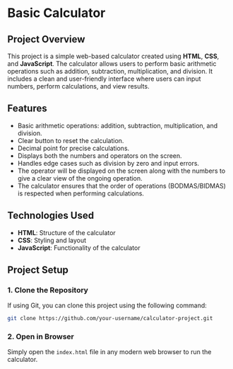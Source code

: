 # Basic Calculator

## Project Overview

This project is a simple web-based calculator created using **HTML**, **CSS**, and **JavaScript**. The calculator allows users to perform basic arithmetic operations such as addition, subtraction, multiplication, and division. It includes a clean and user-friendly interface where users can input numbers, perform calculations, and view results.

## Features

- Basic arithmetic operations: addition, subtraction, multiplication, and division.
- Clear button to reset the calculation.
- Decimal point for precise calculations.
- Displays both the numbers and operators on the screen.
- Handles edge cases such as division by zero and input errors.
- The operator will be displayed on the screen along with the numbers to give a clear view of the ongoing operation.
- The calculator ensures that the order of operations (BODMAS/BIDMAS) is respected when performing calculations.

## Technologies Used

- **HTML**: Structure of the calculator
- **CSS**: Styling and layout
- **JavaScript**: Functionality of the calculator

## Project Setup

### 1. Clone the Repository
If using Git, you can clone this project using the following command:

```bash
git clone https://github.com/your-username/calculator-project.git
```

### 2. Open in Browser
Simply open the `index.html` file in any modern web browser to run the calculator.
